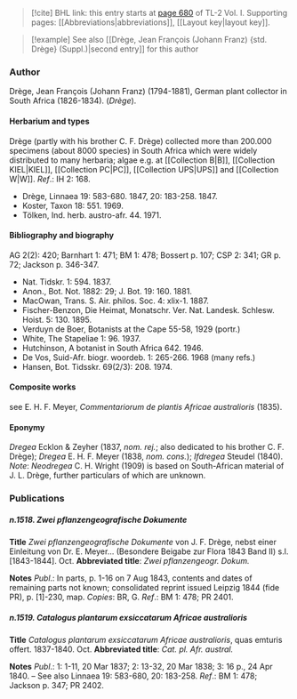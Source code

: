 > [!cite] BHL link: this entry starts at [page 680](https://www.biodiversitylibrary.org/item/103414#page/728/mode/1up) of TL-2 Vol. I.
> Supporting pages: [[Abbreviations|abbreviations]], [[Layout key|layout key]].

> [!example] See also [[Drège, Jean François (Johann Franz) {std. Drège} (Suppl.)|second entry]] for this author

### Author

Drège, Jean François (Johann Franz) (1794-1881), German plant collector in South Africa (1826-1834). (*Drège*).

#### Herbarium and types

Drège (partly with his brother C. F. Drège) collected more than 200.000 specimens (about 8000 species) in South Africa which were widely distributed to many herbaria; algae e.g. at [[Collection B|B]], [[Collection KIEL|KIEL]], [[Collection PC|PC]], [[Collection UPS|UPS]] and [[Collection W|W]].
*Ref*.: IH 2: 168.
- Drège, Linnaea 19: 583-680. 1847, 20: 183-258. 1847.
- Koster, Taxon 18: 551. 1969.
- Tölken, Ind. herb. austro-afr. 44. 1971.

#### Bibliography and biography

AG 2(2): 420; Barnhart 1: 471; BM 1: 478; Bossert p. 107; CSP 2: 341; GR p. 72; Jackson p. 346-347.
- Nat. Tidskr. 1: 594. 1837.
- Anon., Bot. Not. 1882: 29; J. Bot. 19: 160. 1881.
- MacOwan, Trans. S. Air. philos. Soc. 4: xlix-1. 1887.
- Fischer-Benzon, Die Heimat, Monatschr. Ver. Nat. Landesk. Schlesw. Hoist. 5: 130. 1895.
- Verduyn de Boer, Botanists at the Cape 55-58, 1929 (portr.)
- White, The Stapeliae 1: 96. 1937.
- Hutchinson, A botanist in South Africa 642. 1946.
- De Vos, Suid-Afr. biogr. woordeb. 1: 265-266. 1968 (many refs.)
- Hansen, Bot. Tidsskr. 69(2/3): 208. 1974.

#### Composite works

see E. H. F. Meyer, *Commentariorum de plantis Africae australioris* (1835).

#### Eponymy

*Dregea* Ecklon & Zeyher (1837, *nom. rej.*; also dedicated to his brother C. F. Drège); *Dregea* E. H. F. Meyer (1838, *nom. cons.*); *Ifdregea* Steudel (1840). *Note*: *Neodregea* C. H. Wright (1909) is based on South-African material of J. L. Drège, further particulars of which are unknown.

### Publications

##### n.1518. Zwei pflanzengeografische Dokumente

**Title**
*Zwei pflanzengeografische Dokumente* von J. F. Drège, nebst einer Einleitung von Dr. E. Meyer... (Besondere Beigabe zur Flora 1843 Band II) s.l. \[1843-1844\]. Oct.
**Abbreviated title**: *Zwei pflanzengeogr. Dokum.*

**Notes**
*Publ*.: In parts, p. 1-16 on 7 Aug 1843, contents and dates of remaining parts not known; consolidated reprint issued Leipzig 1844 (fide PR), p. \[1\]-230, map. *Copies*: BR, G.
*Ref*.: BM 1: 478; PR 2401.

##### n.1519. Catalogus plantarum exsiccatarum Africae australioris

**Title**
*Catalogus plantarum exsiccatarum Africae australioris*, quas emturis offert. 1837-1840. Oct.
**Abbreviated title**: *Cat. pl. Afr. austral.*

**Notes**
*Publ*.: 1: 1-11, 20 Mar 1837; 2: 13-32, 20 Mar 1838; 3: 16 p., 24 Apr 1840. – See also Linnaea 19: 583-680, 20: 183-258.
*Ref*.: BM 1: 478; Jackson p. 347; PR 2402.

